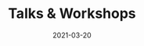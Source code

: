 ---
layout: layouts/talks-and-workshops.njk
title: Talks & Workshops
tags:
  - nav
navtitle: Talks and workshops
date: 2021-03-20
permalink: /talks-and-workshops/index.html
---